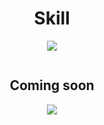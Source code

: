 <h1 align="center">Skill</h1>

<p align="center">
  <a href="https://skillicons.dev">
    <img src="https://skillicons.dev/icons?i=html,css,js,react,nodejs" />
  </a>
</p>

<p href="https://discord.gg/onlp" align="center">
    <img alt="" src="https://github-readme-stats-sigma-five.vercel.app/api?username=gabrielmartinsss&theme=tokyonight&show_icons=true">
</p>

<h2 align="center">Coming soon</h2>

<p align="center">
  <a href="https://skillicons.dev">
    <img src="https://skillicons.dev/icons?i=typescript,tailwind,mongodb,sequelize" />
  </a>
</p>
